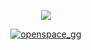 <div align="center">

[![][logo-url]][banner-url]

</div>
<p align="center"> <a href="https://twitter.com/openspace_gg" target="blank"><img src="https://img.shields.io/twitter/follow/openspace_gg?logo=twitter&style=for-the-badge" alt="openspace_gg"/></a></p>


[logo-url]: https://github.com/Openspace-Protocol/.github/blob/673d9bfa5542c0a43372811f5660b7084412b3aa/profile/openspace_banner.jpg
[banner-url]: https://github.com/Openspace-Protocol
